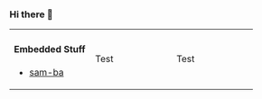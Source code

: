 ### Hi there 👋

<table width='100%'>
  <tr>
    <td width='33%'>
      <h4>Embedded Stuff</h4>
      <ul>
        <li><a href='https://github.com/jaz303/sam-ba'>sam-ba</a></li>
      </ul>
    </td>
    <td width='33%'>Test</td>
    <td width='33%'>Test</td>
  </tr>
</table>

<!--
**jaz303/jaz303** is a ✨ _special_ ✨ repository because its `README.md` (this file) appears on your GitHub profile.

Here are some ideas to get you started:

- 🔭 I’m currently working on ...
- 🌱 I’m currently learning ...
- 👯 I’m looking to collaborate on ...
- 🤔 I’m looking for help with ...
- 💬 Ask me about ...
- 📫 How to reach me: ...
- 😄 Pronouns: ...
- ⚡ Fun fact: ...
-->
